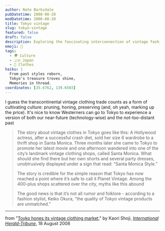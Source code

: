 ```yaml
---
author: Nate Barksdale
pubDatetime: 2008-08-20
modDatetime: 2008-08-20
title: Tokyo vintage
slug: tokyo-vintage
featured: false
draft: false
description: Exploring the fascinating interconnection of vintage fashion between Tokyo and Hollywood.
emoji: 🧥
tags:
  - 🌍 Culture
  - 🇯🇵 Japan
  - 👕 Clothes
haiku: |
  From past styles reborn,  
  Tokyo's treasure troves shine,  
  Memories in thread.
coordinates: [35.6762, 139.6503]
---
```


I guess the transcontinental vintage clothing trade counts as a form of cultivating culture: pruning, honing, preserving (and, oh yeah, marking up the price). It's nice to know Westerners can go to Tokyo to experience a version of both our near-future (technology-wise) and the not-too-distant past

> The story about vintage clothes in Tokyo goes like this: A Hollywood actress, after a successful crash diet, sold her size 6 wardrobe to a thrift shop in Santa Monica. Three months later she came to Tokyo to promote her latest movie and one afternoon wandered into one of the city’s landmark vintage clothing shops, called Santa Monica. What should she find there but her own shorts and several party dresses, unobtrusively displayed under a sign that read: “Santa Monica Style.”
>
> The story is credible for the simple reason that Tokyo has now reached a point where it’s safe to call it Planet Vintage. Among the 400-plus shops scattered over the city, myths like this abound
>
> The good news is that it’s not all rumor and folklore - according to a fashion stylist, Keiko Okura, “the quality of Tokyo vintage products are unmatched.”

---

from "[Toyko hones its vintage clothing market](https://www.google.com/search?q=%22Toyko%20hones%20its%20vintage%20clothing%20market%22%20iht.com)," by Kaori Shoji, [_International Herald-Tribune_](https://www.google.com/search?q=%22_International%20Herald-Tribune_%22%20iht.com), 18 August 2008

